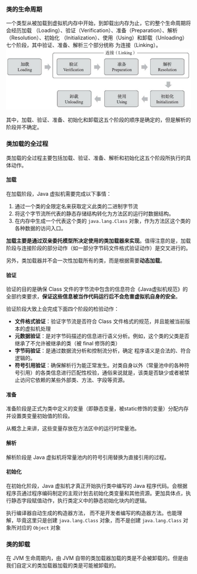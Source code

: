 ### 类的生命周期

一个类型从被加载到虚拟机内存中开始，到卸载出内存为止，它的整个生命周期将会经历加载 （Loading）、验证（Verification）、准备（Preparation）、解析（Resolution）、初始化 （Initialization）、使用（Using）和卸载（Unloading）七个阶段，其中验证、准备、解析三个部分统称 为连接（Linking）。![image-20240825192306160](images/image-20240825192306160.png)

其中，加载、验证、准备、初始化和卸载这五个阶段的顺序是确定的，但是解析的阶段并不确定。



### 类加载的全过程

类加载的全过程主要包括加载、验证、准备、解析和初始化这五个阶段所执行的具体动作。



#### 加载

在加载阶段，Java 虚拟机需要完成以下事情：

1. 通过一个类的全限定名来获取定义此类的二进制字节流
2. 将这个字节流所代表的静态存储结构转化为方法区的运行时数据结构。
3. 在内存中生成一个代表这个类的 `java.lang.Class` 对象，作为方法区这个类的各种数据的访问入口。

**加载主要是通过双亲委托模型所决定使用的类加载器来实现**。值得注意的是，加载阶段与连接阶段的部分动作（如一部分字节码文件格式验证动作）是交叉进行的。

另外，类加载器并不会一次性加载所有的类，而是根据需要**动态加载**。



#### 验证

验证的目的是确保 Class 文件的字节流中包含的信息符合《Java虚拟机规范》的全部约束要求，**保证这些信息被当作代码运行后不会危害虚拟机自身的安全**。

验证阶段大致上会完成下面四个阶段的检验动作：

- **文件格式验证**：验证字节流是否符合 Class 文件格式的规范，并且能被当前版本的虚拟机处理
- **元数据验证**：是对字节码描述的信息进行语义分析。例如，这个类的父类是否继承了不允许被继承的类（被 final 修饰的类）
- **字节码验证**：是通过数据流分析和控制流分析，确定 程序语义是合法的、符合逻辑的。
- **符号引用验证**：确保解析行为能正常发生。对类自身以外（常量池中的各种符号引用）的各类信息进行匹配性校验，通俗来说就是，该类是否缺少或者被禁止访问它依赖的某些外部类、方法、字段等资源。



#### 准备

准备阶段是正式为类中定义的变量（即静态变量，被static修饰的变量）分配内存并设置类变量初始值的阶段。

从概念上来讲，这些变量存放在方法区中的运行时常量池。





#### 解析

解析阶段是 Java 虚拟机将常量池内的符号引用替换为直接引用的过程。





#### 初始化

在初始化阶段，Java 虚拟机才真正开始执行类中编写的 Java 程序代码。会根据程序员通过程序编码制定的主观计划去初始化类变量和其他资源。更加具体点，执行静态字段赋值动作，执行类定义中的静态初始化块内的逻辑。

执行编译器自动生成的构造器方法， 而不是开发者编写的构造器方法。也能理解，毕竟这里只是创建 `java.lang.Class` 对象，而不是创建 `java.lang.Class` 对象所对应的 `Object` 对象





### 类的卸载

在 JVM 生命周期内，由 JVM 自带的类加载器加载的类是不会被卸载的。但是由我们自定义的类加载器加载的类是可能被卸载的。